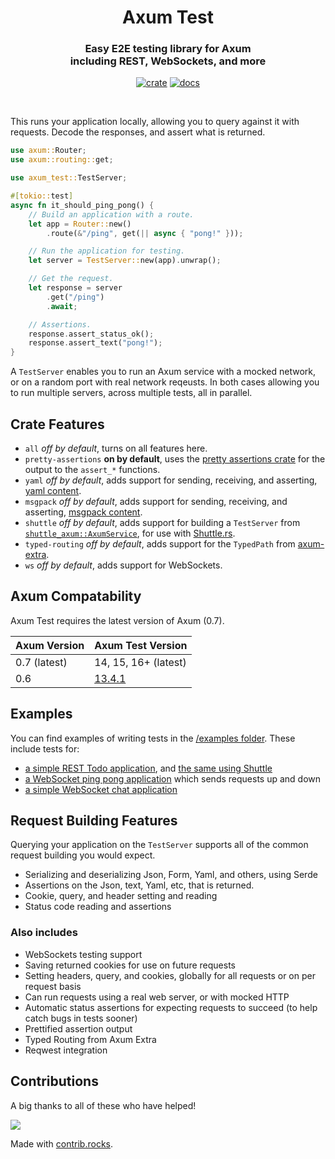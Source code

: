 <div align="center">
  <h1>
    Axum Test
  </h1>

  <h3>
    Easy E2E testing library for Axum<br/>
    including REST, WebSockets, and more
  </h3>

  [![crate](https://img.shields.io/crates/v/axum-test.svg)](https://crates.io/crates/axum-test)
  [![docs](https://docs.rs/axum-test/badge.svg)](https://docs.rs/axum-test)

  <br/>
</div>

This runs your application locally, allowing you to query against it with requests.
Decode the responses, and assert what is returned.

```rust
use axum::Router;
use axum::routing::get;

use axum_test::TestServer;

#[tokio::test]
async fn it_should_ping_pong() {
    // Build an application with a route.
    let app = Router::new()
        .route(&"/ping", get(|| async { "pong!" }));

    // Run the application for testing.
    let server = TestServer::new(app).unwrap();

    // Get the request.
    let response = server
        .get("/ping")
        .await;

    // Assertions.
    response.assert_status_ok();
    response.assert_text("pong!");
}
```

A `TestServer` enables you to run an Axum service with a mocked network,
or on a random port with real network reqeusts.
In both cases allowing you to run multiple servers, across multiple tests, all in parallel.

## Crate Features

 * `all` _off by default_, turns on all features here.
 * `pretty-assertions` **on by default**, uses the [pretty assertions crate](https://crates.io/crates/pretty_assertions) for the output to the `assert_*` functions.
 * `yaml` _off by default_, adds support for sending, receiving, and asserting, [yaml content](https://yaml.org/).
 * `msgpack` _off by default_, adds support for sending, receiving, and asserting, [msgpack content](https://msgpack.org/index.html).
 * `shuttle` _off by default_, adds support for building a `TestServer` from [`shuttle_axum::AxumService`](https://docs.rs/shuttle-axum/latest/shuttle_axum/struct.AxumService.html), for use with [Shuttle.rs](https://shuttle.rs).
 * `typed-routing` _off by default_, adds support for the `TypedPath` from [axum-extra](https://crates.io/crates/axum-extra).
 * `ws` _off by default_, adds support for WebSockets.

## Axum Compatability

Axum Test requires the latest version of Axum (0.7).

| Axum Version | Axum Test Version                                   |
|--------------|-----------------------------------------------------|
| 0.7 (latest) | 14, 15, 16+ (latest)                                |
| 0.6          | [13.4.1](https://crates.io/crates/axum-test/13.4.1) |

## Examples

You can find examples of writing tests in the [/examples folder](/examples/).
These include tests for:

 * [a simple REST Todo application](/examples/example-todo), and [the same using Shuttle](/examples/example-shuttle)
 * [a WebSocket ping pong application](/examples/example-websocket-ping-pong) which sends requests up and down
 * [a simple WebSocket chat application](/examples/example-websocket-chat)

## Request Building Features

Querying your application on the `TestServer` supports all of the common request building you would expect.

 - Serializing and deserializing Json, Form, Yaml, and others, using Serde
 - Assertions on the Json, text, Yaml, etc, that is returned.
 - Cookie, query, and header setting and reading
 - Status code reading and assertions

### Also includes

 - WebSockets testing support
 - Saving returned cookies for use on future requests
 - Setting headers, query, and cookies, globally for all requests or on per request basis
 - Can run requests using a real web server, or with mocked HTTP
 - Automatic status assertions for expecting requests to succeed (to help catch bugs in tests sooner)
 - Prettified assertion output
 - Typed Routing from Axum Extra
 - Reqwest integration

## Contributions

A big thanks to all of these who have helped!

<a href="https://github.com/josephlenton/axum-test/graphs/contributors">
  <img src="https://contrib.rocks/image?repo=josephlenton/axum-test" />
</a>

Made with [contrib.rocks](https://contrib.rocks).
